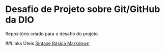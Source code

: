 # Desafio de Projeto sobre Git/GitHub da DIO
Repositório  criado  para o desafio do projeto

##Links Úteis
[Sintaxe Básica Markdown](https://www.markdownguide.org/getting-started/)

